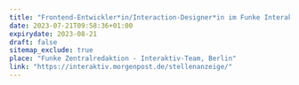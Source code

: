 ```yaml
---
title: "Frontend-Entwickler*in/Interaction-Designer*in im Funke Interaktiv-Team"
date: 2023-07-21T09:58:36+01:00
expirydate: 2023-08-21
draft: false
sitemap_exclude: true
place: "Funke Zentralredaktion - Interaktiv-Team, Berlin"
link: "https://interaktiv.morgenpost.de/stellenanzeige/"
---
```

